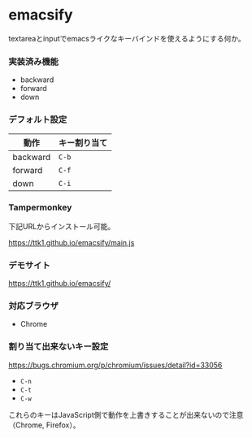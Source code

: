 # emacsify

textareaとinputでemacsライクなキーバインドを使えるようにする何か。

### 実装済み機能

* backward
* forward
* down

### デフォルト設定

| 動作     | キー割り当て |
| -------- | ------------ |
| backward | `C-b`        |
| forward  | `C-f`        |
| down     | `C-i`        |

### Tampermonkey

下記URLからインストール可能。

https://ttk1.github.io/emacsify/main.js

### デモサイト

https://ttk1.github.io/emacsify/

### 対応ブラウザ

* Chrome

### 割り当て出来ないキー設定

https://bugs.chromium.org/p/chromium/issues/detail?id=33056

* `C-n`
* `C-t`
* `C-w`

これらのキーはJavaScript側で動作を上書きすることが出来ないので注意（Chrome, Firefox）。
